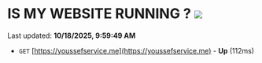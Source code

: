 # IS MY WEBSITE RUNNING ? [![](https://img.shields.io/static/v1?label=Sponsor&message=%E2%9D%A4&logo=GitHub&color=%23fe8e86)](https://github.com/sponsors/Youssef-Lehmam)

Last updated: **10/18/2025, 9:59:49 AM**

- `GET` [https://youssefservice.me](https://youssefservice.me) - **Up** (112ms)
